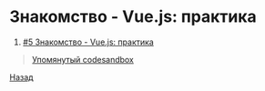 # Знакомство - Vue.js: практика

<!-- 1 час 6 минут, но кодинга пока нет -->

1. [#5 Знакомство - Vue.js: практика](https://www.youtube.com/watch?v=LN29isbbmsk)

>[Упомянутый codesandbox](https://codesandbox.io/s/vuex-lagging-getter-forked-n2stm)

[Назад](./web_05.md)